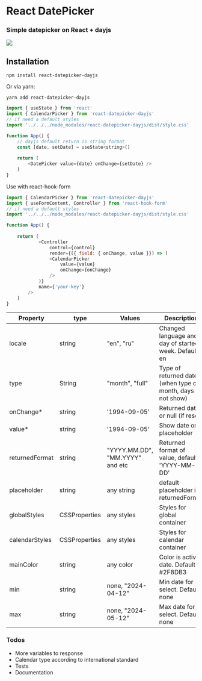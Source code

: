# React DatePicker

### Simple datepicker on React + dayjs

![](https://i.ibb.co/wLKhJRC/tg-image-2248843087.jpg)


## Installation
```
npm install react-datepicker-dayjs
```
Or via yarn:

```
yarn add react-datepicker-dayjs
```

```js
import { useState } from 'react'
import { CalendarPicker } from 'react-datepicker-dayjs'
// if need a default styles
import '../../../node_modules/react-datepicker-dayjs/dist/style.css'

function App() {
    // dayjs default return is string format
	const [date, setDate] = useState<string>()
	
	return (
		<DatePicker value={date} onChange={setDate} />
	)
}
```

Use with react-hook-form
```js
import { CalendarPicker } from 'react-datepicker-dayjs'
import { useFormContent, Controller } from 'react-hook-form'
// if need a default styles
import '../../../node_modules/react-datepicker-dayjs/dist/style.css'

function App() {
    
	return (
            <Controller
                control={control}
                render={({ field: { onChange, value }}) => (
                <CalendarPicker
                    value={value}
                    onChange={onChange}
                />
            )}
            name={'your-key'}
        />
	)
}
```

Property                | type          | Values                          | Description                                                                                
------------------------|---------------|---------------------------------|--------------------------------------------------------------------------------------------
locale                  | string        | "en", "ru"                      | Changed language and day of started week. Default: en                                                                     
type                    | String        | "month", "full"                 | Type of returned date (when type of month, days is not show)                                                                   
onChange*               | string        | '1994-09-05'              | Returned date or null (if reset)                   
value*                  | string        | '1994-09-05'              | Show date or placeholder                                                               
returnedFormat          | string        | "YYYY.MM.DD", "MM.YYYY" and etc | Returned format of value, default: 'YYYY-MM-DD'
placeholder             | string        | any string                      | default placeholder it's returnedFormat   
globalStyles            | CSSProperties | any styles                      | Styles for global container                                                       
calendarStyles          | CSSProperties | any styles                      | Styles for calendar container                                                                        
mainColor               | string        | any color                       | Color is active date. Default: #2F8DB3                                                 
min                     | string        | none, "2024-04-12"              | Min date for select. Default: none
max                     | string        | none, "2024-05-12"              | Max date for select. Default: none

### Todos

- More variables to response
- Calendar type according to international standard
- Tests
- Documentation

